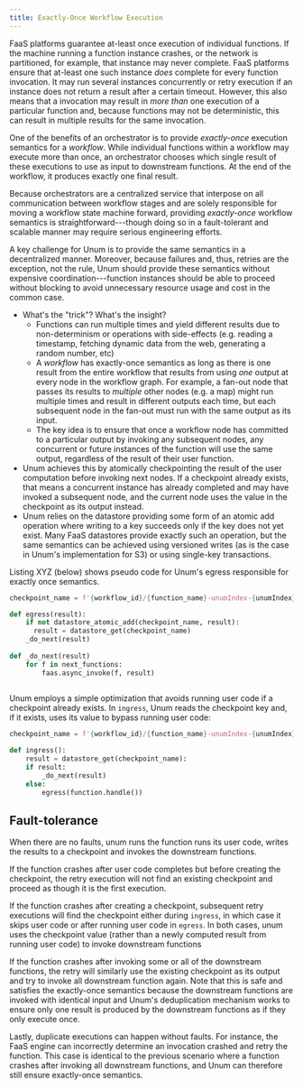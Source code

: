 ```yaml
---
title: Exactly-Once Workflow Execution
---
```


FaaS platforms guarantee at-least once execution of individual functions. If the
machine running a function instance crashes, or the network is partitioned, for
example, that instance may never complete. FaaS platforms ensure that at-least
one such instance _does_ complete for every function invocation. It may run
several instances concurrently or retry execution if an instance does not return
a result after a certain timeout. However, this also means that a invocation may
result in _more than_ one execution of a particular function and, because
functions may not be deterministic, this can result in multiple results for the
same invocation.

One of the benefits of an orchestrator is to provide _exactly-once_ execution
semantics for a _workflow_. While individual functions within a workflow may
execute more than once, an orchestrator chooses which single result of these
executions to use as input to downstream functions. At the end of the workflow,
it produces exactly one final result.

Because orchestrators are a centralized service that interpose on
all communication between workflow stages and are solely responsible for moving
a workflow state machine forward, providing _exactly-once_ workflow semantics is
straightforward---though doing so in a fault-tolerant and scalable manner may
require serious engineering efforts.

A key challenge for Unum is to provide the same semantics in a decentralized
manner. Moreover, because failures and, thus, retries are the exception, not the
rule, Unum should provide these semantics without expensive
coordination---function instances should be able to proceed without blocking to
avoid unnecessary resource usage and cost in the common case.


  * What's the "trick"? What's the insight?
    * Functions can run multiple times and yield different results due to
      non-determinism or operations with side-effects (e.g. reading a timestamp,
      fetching dynamic data from the web, generating a random number, etc)
    * A _workflow_ has exactly-once semantics as long as there is one result
      from the entire workflow that results from using _one_ output at every
      node in the workflow graph. For example, a fan-out node that passes its
      results to _multiple_ other nodes (e.g. a map) might run multiple times
      and result in different outputs each time, but each subsequent node in the
      fan-out must run with the same output as its input.
    * The key idea is to ensure that once a workflow node has committed to a
      particular output by invoking any subsequent nodes, any concurrent or
      future instances of the function will use the same output, regardless of
      the result of their user function.
  * Unum achieves this by atomically checkpointing the result of the user
    computation before invoking next nodes. If a checkpoint already exists, that
    means a concurrent instance has already completed and may have invoked a
    subsequent node, and the current node uses the value in the checkpoint as its output instead.
  * Unum relies on the datastore providing some form of an atomic add operation
    where writing to a key succeeds only if the key does not yet exist. Many
    FaaS datastores provide exactly such an operation, but the same semantics
    can be achieved using versioned writes (as is the case in Unum's
    implementation for S3) or using single-key transactions.

Listing XYZ (below) shows pseudo code for Unum's egress responsible for exactly once semantics.

```python
checkpoint_name = f'{workflow_id}/{function_name}-unumIndex-{unumIndex}'

def egress(result):
    if not datastore_atomic_add(checkpoint_name, result):
      result = datastore_get(checkpoint_name)
    _do_next(result)
    
def _do_next(result)
    for f in next_functions:
        faas.async_invoke(f, result)
        
```

Unum employs a simple optimization that avoids running user code if a checkpoint
already exists. In `ingress`, Unum reads the checkpoint key and, if it exists,
uses its value to bypass running user code:

```python
checkpoint_name = f'{workflow_id}/{function_name}-unumIndex-{unumIndex}'

def ingress():
    result = datastore_get(checkpoint_name):
    if result:
        _do_next(result)
    else:
        egress(function.handle())
```



## Fault-tolerance

When there are no faults, unum runs the function runs its user code, writes the
results to a checkpoint and invokes the downstream functions.

If the function crashes after user code completes but before creating the
checkpoint, the retry execution will not find an existing checkpoint and proceed
as though it is the first execution.

If the function crashes after creating a checkpoint, subsequent retry executions
will find the checkpoint either during `ingress`, in which case it skips user
code or after running user code in `egress`. In both cases, unum uses the
checkpoint value (rather than a newly computed result from running user code) to
invoke downstream functions

If the function crashes after invoking some or all of the downstream functions,
the retry will similarly use the existing checkpoint as its output and try to
invoke all downstream function again. Note that this is safe and satisfies the
exactly-once semantics because the downstream functions are invoked with
identical input and Unum's deduplication mechanism works to ensure only one
result is produced by the downstream functions as if they only execute once.

Lastly, duplicate executions can happen without faults. For instance, the FaaS
engine can incorrectly determine an invocation crashed and retry the function.
This case is identical to the previous scenario where a function crashes after
invoking all downstream functions, and Unum can therefore still ensure
exactly-once semantics.
